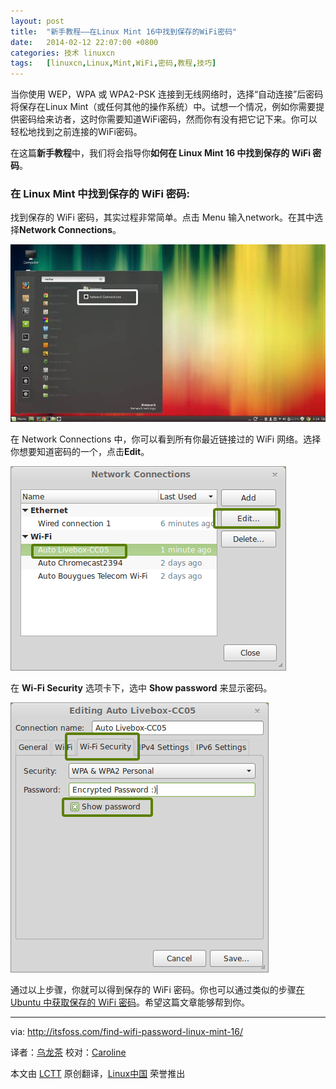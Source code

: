 ```yaml
---
layout: post
title:	"新手教程——在Linux Mint 16中找到保存的WiFi密码"
date:	2014-02-12 22:07:00 +0800 
categories:	技术 linuxcn 
tags:	[linuxcn,Linux,Mint,WiFi,密码,教程,技巧]
---
```



当你使用 WEP，WPA 或 WPA2-PSK 连接到无线网络时，选择“自动连接”后密码将保存在Linux Mint（或任何其他的操作系统）中。试想一个情况，例如你需要提供密码给来访者，这时你需要知道WiFi密码，然而你有没有把它记下来。你可以轻松地找到之前连接的WiFi密码。


在这篇**新手教程**中，我们将会指导你**如何在 Linux Mint 16 中找到保存的 WiFi 密码**。


### 在 Linux Mint 中找到保存的 WiFi 密码:


找到保存的 WiFi 密码，其实过程非常简单。点击 Menu 输入network。在其中选择**Network Connections**。


![](/Asserts/Images/album/201402/12/214910xoyerl6xler7oc44.jpeg)


在 Network Connections 中，你可以看到所有你最近链接过的 WiFi 网络。选择你想要知道密码的一个，点击**Edit**。


![](/Asserts/Images/album/201402/12/214911s9yanm83gaa8gsws.png)


在 **Wi-Fi Security** 选项卡下，选中 **Show password** 来显示密码。


![](/Asserts/Images/album/201402/12/214913muuzyo5m6r5rd2c3.png)


通过以上步骤，你就可以得到保存的 WiFi 密码。你也可以通过类似的步骤[在 Ubuntu 中获取保存的 WiFi 密码](http://itsfoss.com/how-to-find-saved-wireless-wifi-passwords-ubuntu/)。希望这篇文章能够帮到你。




---


via: <http://itsfoss.com/find-wifi-password-linux-mint-16/>


译者：[乌龙茶](https://github.com/yechunxiao19) 校对：[Caroline](https://github.com/carolinewuyan)


本文由 [LCTT](https://github.com/LCTT/TranslateProject) 原创翻译，[Linux中国](http://linux.cn/) 荣誉推出
